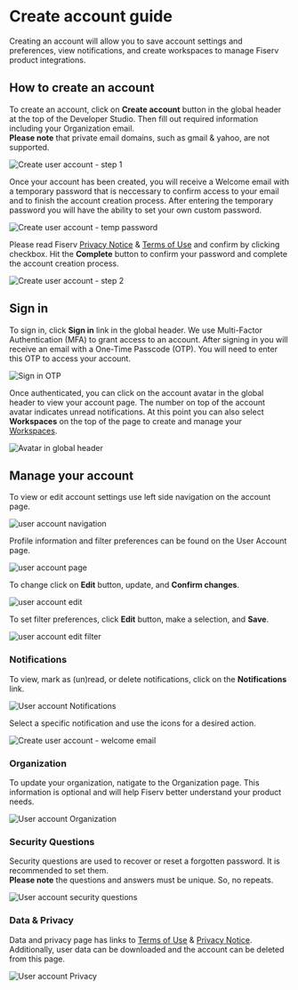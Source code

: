 # Create account guide

Creating an account will allow you to save account settings and preferences, view notifications, and create workspaces to manage Fiserv product integrations.

## How to create an account

To create an account, click on **Create account** button in the global header at the top of the Developer Studio. Then fill out required information including your Organization email. <br> **Please note** that private email domains, such as gmail & yahoo, are not supported.

![Create user account - step 1](../../assets/images/user-account/user-account-create-step-1.png)

Once your account has been created, you will receive a Welcome email with a temporary password that is neccessary to confirm access to your email and to finish the account creation process. After entering the temporary password you will have the ability to set your own custom password.

![Create user account - temp password](../../assets/images/user-account/user-account-temp-pw.png)

Please read Fiserv [Privacy Notice](?path=docs/privacy-notice.md) & [Terms of Use](?path=docs/terms-of-use.md) and confirm by clicking checkbox. Hit the **Complete** button to confirm your password and complete the account creation process.

![Create user account - step 2](../../assets/images/user-account/user-account-create-step-2.png)

## Sign in

To sign in, click **Sign in** link in the global header.
We use Multi-Factor Authentication (MFA) to grant access to an account. After signing in you will receive an email with a One-Time Passcode (OTP). You will need to enter this OTP to access your account.

![Sign in OTP](../../assets/images/user-account/user-account-otp.png)

Once authenticated, you can click on the account avatar in the global header to view your account page. The number on top of the account avatar indicates unread notifications. At this point you can also select **Workspaces** on the top of the page to create and manage your [Workspaces](?path=docs/guides/workspaces.md).

![Avatar in global header](../../assets/images/user-account/user-account.png)


## Manage your account

To view or edit account settings use left side navigation on the account page.

![user account navigation](../../assets/images/user-account/user-account-navigation.png)

Profile information and filter preferences can be found on the User Account page. 

![user account page](../../assets/images/user-account/user-account-page.png)

To change click on **Edit** button, update, and **Confirm changes**.

![user account edit](../../assets/images/user-account/user-account-edit.png)

To set filter preferences, click **Edit** button, make a selection, and **Save**.

![user account edit filter](../../assets/images/user-account/user-account-edit-filters.png)

### Notifications

To view, mark as (un)read, or delete notifications, click on the **Notifications** link. 

![User account Notifications](../../assets/images/user-account/user-account-notifications.png)

Select a specific notification and use the icons for a desired action.

![Create user account - welcome email](../../assets/images/user-account/user-account-welcome-notification.png)


### Organization

To update your organization, natigate to the Organization page. This information is optional and will help Fiserv better understand your product needs.

![User account Organization](../../assets/images/user-account/user-account-edit-organization.png)


### Security Questions

Security questions are used to recover or reset a forgotten password. It is recommended to set them. <br> **Please note** the questions and answers must be unique. So, no repeats.

![User account security questions](../../assets/images/user-account/user-account-security-questions.png)


### Data & Privacy

Data and privacy page has links to [Terms of Use](?path=docs/terms-of-use.md) & [Privacy Notice](?path=docs/privacy-notice.md). Additionally, user data can be downloaded and the account can be deleted from this page.

![User account Privacy](../../assets/images/user-account/user-account-privacy.png)



